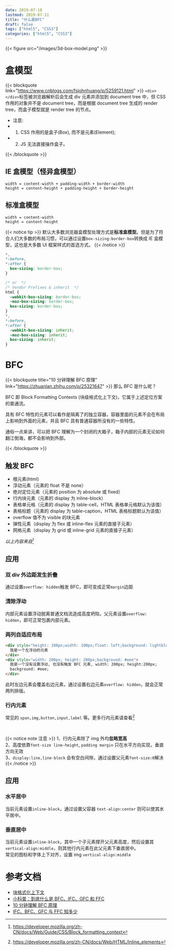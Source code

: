 ```yaml
---
date: 2019-07-10
lastmod: 2019-07-11
title: "什么是BFC"
draft: false
tags: ["html5", "CSS3"]
categories: ["html5", "CSS3"]
---
```


{{< figure src="/images/3d-box-model.png" >}}

# 盒模型

{{< blockquote link="https://www.cnblogs.com/fsjohnhuang/p/5259121.html" >}}
`<div></div>`标签被浏览器解析后会生成 div 元素并添加到 document tree 中，但 CSS 作用的对象并不是 document tree，而是根据 document tree 生成的 render tree，而盒子模型就是 render tree 的节点。

- 注意:
- 1. CSS 作用的是盒子(Box), 而不是元素(Element);
- 2. JS 无法直接操作盒子。

{{< /blockquote >}}

## IE 盒模型（怪异盒模型）

```
width = content-width + padding-width + border-width
height = content-height + padding-height + border-height

```

## 标准盒模型

```
width = content-width
height = content-height
```

{{< notice tip >}}
默认大多数浏览器盒模型处理方式是**标准盒模型**。但是为了符合人们大多数的布局习惯，可以通过设置`box-sizing:border-box`转换成 IE 盒模型，这也是大多数 UI 框架样式的首选方式。
{{< /notice >}}

```css
*,
*:before,
*:after {
  box-sizing: border-box;
}

/* or  */
/* Vendor Prefixes & inherit  */
html {
  -webkit-box-sizing: border-box;
  -moz-box-sizing: border-box;
  box-sizing: border-box;
}
*,
*:before,
*:after {
  -webkit-box-sizing: inherit;
  -moz-box-sizing: inherit;
  box-sizing: inherit;
}
```

# BFC

{{< blockquote title="10 分钟理解 BFC 原理" link="https://zhuanlan.zhihu.com/p/25321647" >}}
那么 BFC 是什么呢？

BFC 即 Block Formatting Contexts (块级格式化上下文)，它属于上述定位方案的普通流。

具有 BFC 特性的元素可以看作是隔离了的独立容器，容器里面的元素不会在布局上影响到外面的元素，并且 BFC 具有普通容器所没有的一些特性。

通俗一点来讲，可以把 BFC 理解为一个封闭的大箱子，箱子内部的元素无论如何翻江倒海，都不会影响到外部。

{{< /blockquote >}}

## 触发 BFC

- 根元素(html)
- 浮动元素（元素的 float 不是 none）
- 绝对定位元素（元素的 position 为 absolute 或 fixed）
- 行内块元素（元素的 display 为 inline-block）
- 表格单元格（元素的 display 为 table-cell，HTML 表格单元格默认为该值）
- 表格标题（元素的 display 为 table-caption，HTML 表格标题默认为该值）
- overflow 值不为 visible 的块元素
- 弹性元素（display 为 flex 或 inline-flex 元素的直接子元素）
- 网格元素（display 为 grid 或 inline-grid 元素的直接子元素）

_以上内容来自[^footnote1]_
[^footnote1]:https://developer.mozilla.org/zh-CN/docs/Web/Guide/CSS/Block_formatting_context

## 应用

### 双 div 外边距发生折叠

通过设置`overflow: hidden`触发 BFC，即可变成正常`margin`边距

### 清除浮动

内部元素设置浮动脱离普通文档流造成高度坍陷，父元素设置`overflow: hidden`，即可正常包裹内部元素。

### 两列自适应布局

```html
<div style="height: 100px;width: 100px;float: left;background: lightblue">
  我是一个左浮动的元素
</div>
<div style="width: 200px; height: 200px;background: #eee">
  我是一个没有设置浮动, 也没有触发 BFC 元素, width: 200px; height:200px;
  background: #eee;
</div>
```

此时左边元素会覆盖右边元素，通过设置右边元素`overflow: hidden`，就会正常两列排版。

### 行内元素

常见的 `span,img,button,input,label` 等。更多行内元素请查看[^footnote2]
[^footnote2]: https://developer.mozilla.org/zh-CN/docs/Web/HTML/Inline_elements
<br>

{{< notice note 注意 >}}
1、行内元素除了 img 外均**忽略宽高**  
2、高度依靠`font-size line-height`, `padding margin` 只在水平方向实现，垂直方向无效  
3、`display:line,line-block` 会有空白间隙，通过设置父元素`font-size:0`解决
{{< /notice >}}

## 应用

### 水平居中

当前元素设置`inline-block`，通过设置父容器 `text-align:center` 则可以使其水平居中。

### 垂直居中

当前元素设置`inline-block`，其中一个子元素撑开父元素高度，然后设置其 `vertical-align:middle`，则其他行内元素在此父元素下垂直居中。  
常见的图标和字体上下对齐，设置 img `vertical-align:middle`

# 参考文档

- [块格式化上下文](https://developer.mozilla.org/zh-CN/docs/Web/Guide/CSS/Block_formatting_context)
- [小科普：到底什么是 BFC、IFC、GFC 和 FFC](https://juejin.im/entry/5938daf7a0bb9f006b2295db)
- [10 分钟理解 BFC 原理](https://zhuanlan.zhihu.com/p/25321647)
- [IFC、BFC、GFC 与 FFC 知多少](https://www.liayal.com/article/5a4b645276b2f863f44722cf)
